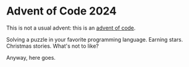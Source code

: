 # Advent of Code 2024

This is not a usual advent: this is an [advent of code](https://adventofcode.com/2024/).

Solving a puzzle in your favorite programming language. Earning stars. Christmas stories. What's not to like?

Anyway, here goes.


